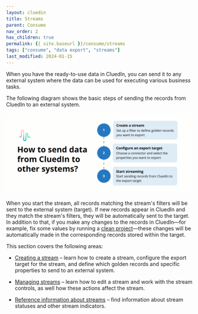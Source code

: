 ```yaml
---
layout: cluedin
title: Streams
parent: Consume
nav_order: 2
has_children: true
permalink: {{ site.baseurl }}/consume/streams
tags: ["consume", "data export", "streams"]
last_modified: 2024-01-15
---
```


When you have the ready-to-use data in CluedIn, you can send it to any external system where the data can be used for executing various business tasks.

The following diagram shows the basic steps of sending the records from CluedIn to an external system.

![streams.gif](../../assets/images/consume/streams/streams.gif)

When you start the stream, all records matching the stream's filters will be sent to the external system (target). If new records appear in CluedIn and they match the stream's filters, they will be automatically sent to the target. In addition to that, if you make any changes to the records in CluedIn—for example, fix some values by running a [clean project](/preparation/clean)—these changes will be automatically made in the corresponding records stored within the target.

This section covers the following areas:

- [Creating a stream](/consume/streams/create-a-stream) – learn how to create a stream, configure the export target for the stream, and define which golden records and specific properties to send to an external system.

- [Managing streams](/consume/streams/manage-streams) – learn how to edit a stream and work with the stream controls, as well how these actions affect the stream.

- [Reference information about streams](/consume/streams/stream-reference) – find information about stream statuses and other stream indicators.